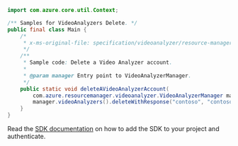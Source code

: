 ```java
import com.azure.core.util.Context;

/** Samples for VideoAnalyzers Delete. */
public final class Main {
    /*
     * x-ms-original-file: specification/videoanalyzer/resource-manager/Microsoft.Media/preview/2021-11-01-preview/examples/video-analyzer-accounts-delete.json
     */
    /**
     * Sample code: Delete a Video Analyzer account.
     *
     * @param manager Entry point to VideoAnalyzerManager.
     */
    public static void deleteAVideoAnalyzerAccount(
        com.azure.resourcemanager.videoanalyzer.VideoAnalyzerManager manager) {
        manager.videoAnalyzers().deleteWithResponse("contoso", "contosotv", Context.NONE);
    }
}
```

Read the [SDK documentation](https://github.com/Azure/azure-sdk-for-java/blob/azure-resourcemanager-videoanalyzer_1.0.0-beta.5/sdk/videoanalyzer/azure-resourcemanager-videoanalyzer/README.md) on how to add the SDK to your project and authenticate.
